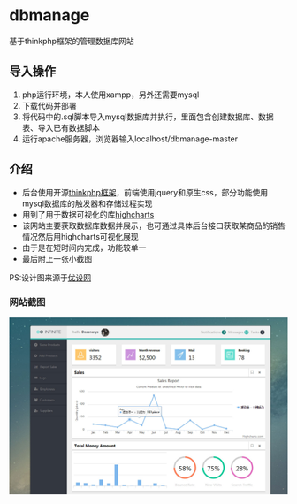 # dbmanage
基于thinkphp框架的管理数据库网站

## 导入操作

1. php运行环境，本人使用xampp，另外还需要mysql
2. 下载代码并部署
3. 将代码中的.sql脚本导入mysql数据库并执行，里面包含创建数据库、数据表、导入已有数据脚本
4. 运行apache服务器，浏览器输入localhost/dbmanage-master  

## 介绍  

* 后台使用开源[thinkphp框架](http://www.thinkphp.cn/)，前端使用jquery和原生css，部分功能使用mysql数据库的触发器和存储过程实现
* 用到了用于数据可视化的库[highcharts](http://new.hcharts.cn/)
* 该网站主要获取数据库数据并展示，也可通过具体后台接口获取某商品的销售情况然后用highcharts可视化展现
* 由于是在短时间内完成，功能较单一
* 最后附上一张小截图  

PS:设计图来源于[优设网](http://www.uisdc.com/)  

### 网站截图
![image](https://raw.githubusercontent.com/webyangmx/dbhomework/master/screenshot/screenshot.jpg)

